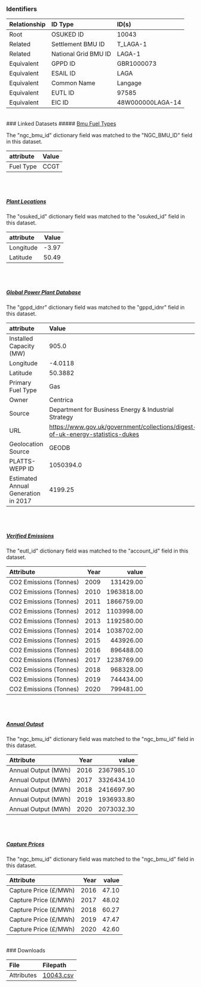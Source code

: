 ### Identifiers

| Relationship   | ID Type              | ID(s)            |
|:---------------|:---------------------|:-----------------|
| Root           | OSUKED ID            | 10043            |
| Related        | Settlement BMU ID    | T_LAGA-1         |
| Related        | National Grid BMU ID | LAGA-1           |
| Equivalent     | GPPD ID              | GBR1000073       |
| Equivalent     | ESAIL ID             | LAGA             |
| Equivalent     | Common Name          | Langage          |
| Equivalent     | EUTL ID              | 97585            |
| Equivalent     | EIC ID               | 48W000000LAGA-14 |

<br>
### Linked Datasets
##### <a href="https://raw.githubusercontent.com/OSUKED/Dictionary-Datasets/main/datasets/bmu-fuel-types/datapackage.json">Bmu Fuel Types</a>



The "ngc_bmu_id" dictionary field was matched to the "NGC_BMU_ID" field in this dataset.

| attribute   | Value   |
|:------------|:--------|
| Fuel Type   | CCGT    |

<br><br>
##### <a href="https://raw.githubusercontent.com/OSUKED/Dictionary-Datasets/main/datasets/plant-locations/datapackage.json">Plant Locations</a>



The "osuked_id" dictionary field was matched to the "osuked_id" field in this dataset.

| attribute   |   Value |
|:------------|--------:|
| Longitude   |   -3.97 |
| Latitude    |   50.49 |

<br><br>
##### <a href="https://raw.githubusercontent.com/OSUKED/Dictionary-Datasets/main/datasets/global-power-plant-database/datapackage.json">Global Power Plant Database</a>



The "gppd_idnr" dictionary field was matched to the "gppd_idnr" field in this dataset.

| attribute                           | Value                                                                          |
|:------------------------------------|:-------------------------------------------------------------------------------|
| Installed Capacity (MW)             | 905.0                                                                          |
| Longitude                           | -4.0118                                                                        |
| Latitude                            | 50.3882                                                                        |
| Primary Fuel Type                   | Gas                                                                            |
| Owner                               | Centrica                                                                       |
| Source                              | Department for Business Energy & Industrial Strategy                           |
| URL                                 | https://www.gov.uk/government/collections/digest-of-uk-energy-statistics-dukes |
| Geolocation Source                  | GEODB                                                                          |
| PLATTS-WEPP ID                      | 1050394.0                                                                      |
| Estimated Annual Generation in 2017 | 4199.25                                                                        |

<br><br>
##### <a href="https://raw.githubusercontent.com/OSUKED/Dictionary-Datasets/main/datasets/verified-emissions/datapackage.json">Verified Emissions</a>



The "eutl_id" dictionary field was matched to the "account_id" field in this dataset.

| Attribute              |   Year |      value |
|:-----------------------|-------:|-----------:|
| CO2 Emissions (Tonnes) |   2009 |  131429.00 |
| CO2 Emissions (Tonnes) |   2010 | 1963818.00 |
| CO2 Emissions (Tonnes) |   2011 | 1866759.00 |
| CO2 Emissions (Tonnes) |   2012 | 1103998.00 |
| CO2 Emissions (Tonnes) |   2013 | 1192580.00 |
| CO2 Emissions (Tonnes) |   2014 | 1038702.00 |
| CO2 Emissions (Tonnes) |   2015 |  443926.00 |
| CO2 Emissions (Tonnes) |   2016 |  896488.00 |
| CO2 Emissions (Tonnes) |   2017 | 1238769.00 |
| CO2 Emissions (Tonnes) |   2018 |  968328.00 |
| CO2 Emissions (Tonnes) |   2019 |  744434.00 |
| CO2 Emissions (Tonnes) |   2020 |  799481.00 |

<br><br>
##### <a href="https://raw.githubusercontent.com/OSUKED/Dictionary-Datasets/main/datasets/annual-output/datapackage.json">Annual Output</a>



The "ngc_bmu_id" dictionary field was matched to the "ngc_bmu_id" field in this dataset.

| Attribute           |   Year |      value |
|:--------------------|-------:|-----------:|
| Annual Output (MWh) |   2016 | 2367985.10 |
| Annual Output (MWh) |   2017 | 3326434.10 |
| Annual Output (MWh) |   2018 | 2416697.90 |
| Annual Output (MWh) |   2019 | 1936933.80 |
| Annual Output (MWh) |   2020 | 2073032.30 |

<br><br>
##### <a href="https://raw.githubusercontent.com/OSUKED/Dictionary-Datasets/main/datasets/capture-prices/datapackage.json">Capture Prices</a>



The "ngc_bmu_id" dictionary field was matched to the "ngc_bmu_id" field in this dataset.

| Attribute             |   Year |   value |
|:----------------------|-------:|--------:|
| Capture Price (£/MWh) |   2016 |   47.10 |
| Capture Price (£/MWh) |   2017 |   48.02 |
| Capture Price (£/MWh) |   2018 |   60.27 |
| Capture Price (£/MWh) |   2019 |   47.47 |
| Capture Price (£/MWh) |   2020 |   42.60 |


<br>
### Downloads


| File       | Filepath                                                                              |
|:-----------|:--------------------------------------------------------------------------------------|
| Attributes | [10043.csv](https://osuked.github.io/Power-Station-Dictionary/object_attrs/10043.csv) |
